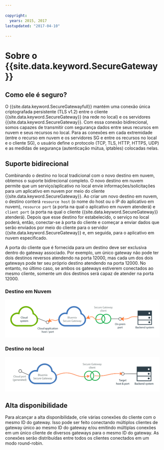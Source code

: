 ```yaml
---

copyright:
  years: 2015, 2017
lastupdated: "2017-04-10"

---
```


# Sobre o {{site.data.keyword.SecureGateway}}

## Como ele é seguro?
O {{site.data.keyword.SecureGatewayfull}} mantém uma conexão única criptografada persistente (TLS v1.2) entre o cliente {{site.data.keyword.SecureGateway}} (na rede no local) e os servidores {{site.data.keyword.SecureGateway}}. Com essa conexão bidirecional, somos capazes de transmitir com segurança dados entre seus recursos em nuvem e seus recursos no local. Para as conexões em cada extremidade (entre o recurso em nuvem e os servidores SG e entre os recursos no local e o cliente SG), o usuário define o protocolo (TCP, TLS, HTTP, HTTPS, UDP) e as medidas de segurança (autenticação mútua, iptables) colocadas nelas.  

## Suporte bidirecional
Combinando o destino no local tradicional com o novo destino em nuvem, obtemos o suporte bidirecional completo. O novo destino em nuvem permite que um serviço/aplicativo no local envie informações/solicitações para um aplicativo em nuvem por meio do cliente {{site.data.keyword.SecureGateway}}. Ao criar um novo destino em nuvem, o destino conterá `resource host` (o nome do host ou o IP do aplicativo em nuvem), `resource port` (a porta na qual o aplicativo em nuvem atenderá) e `client port` (a porta na qual o cliente {{site.data.keyword.SecureGateway}} atenderá). Depois que esse destino for estabelecido, o serviço no local poderá, então, conectar-se à porta do cliente e começar a enviar dados que serão enviados por meio do cliente para o servidor {{site.data.keyword.SecureGateway}} e, em seguida, para o aplicativo em nuvem especificado.

A porta do cliente que é fornecida para um destino deve ser exclusiva dentro do gateway associado.  Por exemplo, um único gateway não pode ter dois destinos reversos atendendo na porta 12000, mas cada um dos dois gateways pode ter seu próprio destino atendendo na porta 12000. No entanto, no último caso, se ambos os gateways estiverem conectados ao mesmo cliente, somente um dos destinos será capaz de atender na porta 12000.

### Destino em Nuvem
![Destino em nuvem](./images/reverseDestination.png?raw=true "Destino em nuvem")

### Destino no local
![Destino no local](./images/onPremDestination.png?raw=true "Destino no local")

## Alta disponibilidade
Para alcançar a alta disponibilidade, crie várias conexões do cliente com o mesmo ID do
gateway.  Isso pode ser feito conectando múltiplos clientes de gateway único ao mesmo ID do gateway e/ou emitindo múltiplas conexões em um único cliente de diversos gateways para o mesmo ID do gateway. As conexões serão distribuídas entre todos os clientes conectados em um modo round-robin.
